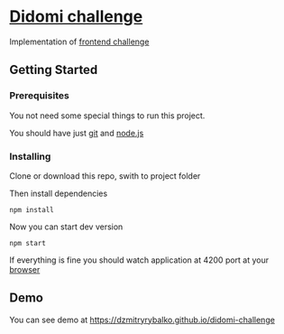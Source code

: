 # [Didomi challenge](https://dzmitryrybalko.github.io/didomi-challenge)

Implementation of [frontend challenge](https://github.com/didomi/challenges/tree/master/frontend)

## Getting Started

### Prerequisites

You not need some special things to run this project. 

You should have just [git](https://git-scm.com/) and [node.js](https://nodejs.org/)


### Installing

Clone or download this repo, swith to project folder

Then install dependencies

```
npm install
```

Now you can start dev version

```
npm start
```

If everything is fine you should watch application at 4200 port at your [browser](http://localhost:4200)


## Demo
You can see demo at https://dzmitryrybalko.github.io/didomi-challenge